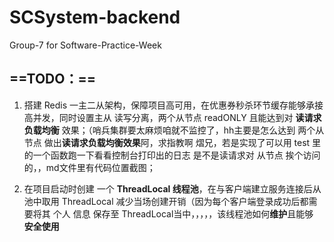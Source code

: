 # SCSystem-backend
Group-7 for Software-Practice-Week



## **==TODO：==**

 1. 搭建 Redis 一主二从架构，保障项目高可用，在优惠券秒杀环节缓存能够承接高并发，同时设置主从 读写分离，两个从节点 readONLY 且能达到对 **读请求 负载均衡** 效果；（哨兵集群要太麻烦咱就不监控了，hh主要是怎么达到 两个从节点 做出**读请求负载均衡效果**阿，求指教啊 熠兄，若是实现了可以用 test 里的一个函数跑一下看看控制台打印出的日志 是不是读请求对  从节点 挨个访问的，，md文件里有代码位置截图；
  
 2. 在项目启动时创建 一个 **ThreadLocal 线程池**，在与客户端建立服务连接后从池中取用 ThreadLocal 减少当场创建开销（因为每个客户端登录成功后都需要将其 个人 信息 保存至 ThreadLocal当中，，，，，该线程池如何**维护**且能够 **安全使用**
